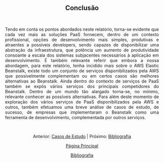 <h2 align="center"> Conclusão </h2>
<br>
<div align="justify">


Tendo em conta os pontos abordados neste relatório, torna-se evidente que cada vez mais as soluções PaaS fornecem, dentro de um contexto profissional, opções de desenvolvimento mais simples, produtivas e atraentes a possíveis developers, sendo capazes de disponibilizar uma abstração da infraestrutura, que potência um aumento de produtividade consoante a escala dos sistemas subjacentes necessários à aplicação em desenvolvimento. É também relevante referir que embora a nossa abordagem, para este relatório, tenha incidido mais sobre o AWS Elastic Beanstalk, existe todo um conjunto de serviços disponibilizados pela AWS que possivelmente complementam ou em certos casos são melhores alternativas ao Beanstalk. Ainda dentro do contexto de serviços de PaaS também se expôs vários serviços dos principais competidores do Beanstalk. Dentro de um mundo tão alargado torna-se, no mínimo, relevante conhecer as possíveis alternativas. Para além deste momento de exploração dos vários serviços de PaaS disponibilizados pela AWS e outros, também efetuamos uma breve análise de casos de estudo, de sucesso, de empresas que implementaram o Beanstalk como uma ferramenta de desenvolvimento, complementada por outros serviços. 

<br>
<div align="center">
<p>Anterior: <a href="https://github.com/MrBen777/Trabalho_PaaS_Grupo_4/blob/main/Componentes/CasosDeEstudo.md">Casos de Estudo<a> | Próximo: <a href="https://github.com/MrBen777/Trabalho_PaaS_Grupo_4/blob/main/Componentes/Bibliografia.md">Bibliografia</a></p>
<p><a href="https://github.com/MrBen777/Trabalho_PaaS_Grupo_4/blob/main/README.md">Página Principal</a></p>
<p><a href="https://github.com/MrBen777/Trabalho_PaaS_Grupo_4/blob/main/Componentes/Bibliografia.md">Bibliografia<a></p>
</div>
</div>
